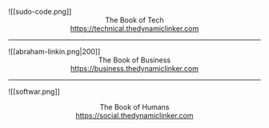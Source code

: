
![[sudo-code.png]]
<span style="display: block; text-align: center">The Book of Tech<br><a>https://technical.thedynamiclinker.com</a></span>

---

![[abraham-linkin.png|200]]
<span style="display: block; text-align: center">The Book of Business<br><a>https://business.thedynamiclinker.com</a></span>

---

![[softwar.png]]

<span style="display: block; text-align: center">The Book of Humans<br><a>https://social.thedynamiclinker.com</a></span>

